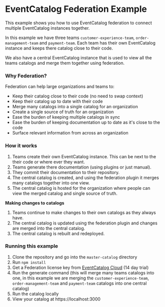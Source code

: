 # EventCatalog Federation Example

This example shows you how to use EventCatalog federation to connect multiple EventCatalog instances together.

In this example we have three teams `customer-experience-team`, `order-management-team` and `payment-team`. Each team has their own EventCatalog instance and keeps there catalog close to their code.

We also have a central EventCatalog instance that is used to view all the teams catalogs and merge them together using federation.

### Why Federation?

Federation can help large organizations and teams to:

- Keep their catalog close to their code (no need to swap context)
- Keep their catalog up to date with their code
- Merge many catalogs into a single catalog for an organization
- Create a single source of truth for an organization
- Ease the burden of keeping multiple catalogs in sync
- Ease the burden of keeping documentation up to date as it's close to the code
- Surface relevant information from across an organization

### How it works

1. Teams create their own EventCatalog instance. This can be next to the their code or where ever they want.
1. Teams generate there documentation (using plugins or just manual). 
1. They commit their documentation to their repository.
1. The central catalog is created, and using the federation plugin it merges many catalogs together into one view.
1. The central catalog is hosted for the organization where people can view the merged catalog and single source of truth.

**Making changes to catalogs**

1. Teams continue to make changes to their own catalogs as they always have.
1. The central catalog is updated using the federation plugin and changes are merged into the central catalog.
1. The central catalog is rebuilt and redeployed.

### Running this example

1. Clone the repository and go into the `master-catalog` directory
1. Run `npm install`
1. Get a Federation license key from [EventCatalog Cloud](https://eventcatalog.cloud) (14 day trial)
1. Run the generate command (this will merge many teams catalogs into one, in this example we are merging the `customer-experience-team`, `order-management-team` and `payment-team` catalogs into one central catalog)
1. Run the catalog locally 
1. View your catalog at https://localhost:3000
